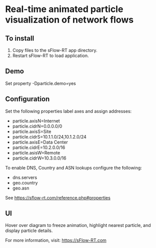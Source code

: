# Real-time animated particle visualization of network flows

## To install

1. Copy files to the sFlow-RT app directory.
2. Restart sFlow-RT to load application.

## Demo

Set property -Dparticle.demo=yes

## Configuration

Set the following properties label axes and assign addresses:

* particle.axisN=Internet
* particle.cidrN=0.0.0.0/0
* particle.axisS=Site
* particle.cidrS=10.1.1.0/24,10.1.2.0/24
* particle.axisE=Data Center
* particle.cidrE=10.2.0.0/16
* particle.asisW=Remote
* particle.cidrW=10.3.0.0/16

To enable DNS, Country and ASN lookups configure the following:

* dns.servers
* geo.country
* geo.asn

See https://sflow-rt.com/reference.php#properties

## UI

Hover over diagram to freeze animation, highlight nearest particle, and 
display particle details.

For more information, visit:
https://sFlow-RT.com
